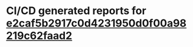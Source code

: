 # CI/CD generated reports for [e2caf5b2917c0d4231950d0f00a98219c62faad2](https://github.com/hydephp/develop/commit/e2caf5b2917c0d4231950d0f00a98219c62faad2)
